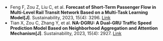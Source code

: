 * Feng F, Zou Z, Liu C, et al. <b>Forecast of Short-Term Passenger Flow in Multi-Level Rail Transit Network Based on a Multi-Task Learning Model[J]</b>. Sustainability, 2023, 15(4): 3296. [Link](https://www.mdpi.com/2129820)
* Tian X, Zou C, Zhang Y, et al. <b>NA-DGRU: A Dual-GRU Traffic Speed Prediction Model Based on Neighborhood Aggregation and Attention Mechanism[J]</b>. Sustainability, 2023, 15(4): 2927. [Link](https://www.mdpi.com/2118862)

